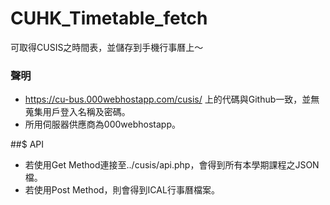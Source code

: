 # CUHK_Timetable_fetch
可取得CUSIS之時間表，並儲存到手機行事曆上～

### 聲明
* https://cu-bus.000webhostapp.com/cusis/ 上的代碼與Github一致，並無蒐集用戶登入名稱及密碼。
* 所用伺服器供應商為000webhostapp。

##$ API
* 若使用Get Method連接至../cusis/api.php，會得到所有本學期課程之JSON檔。
* 若使用Post Method，則會得到ICAL行事曆檔案。

